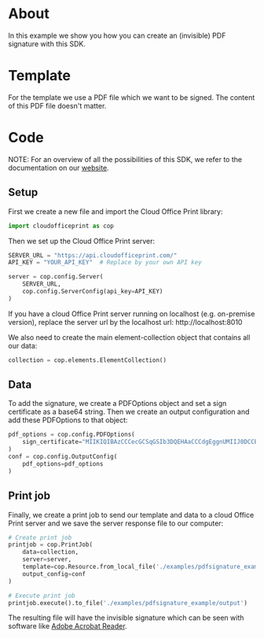 # About
In this example we show you how you can create an (invisible) PDF signature with this SDK.


# Template
For the template we use a PDF file which we want to be signed. The content of this PDF file doesn't matter.

# Code
NOTE: For an overview of all the possibilities of this SDK, we refer to the documentation on our [website](https://cloudofficeprint.com/docs).
## Setup
First we create a new file and import the Cloud Office Print library:
```python
import cloudofficeprint as cop
```

Then we set up the Cloud Office Print server:
```python
SERVER_URL = "https://api.cloudofficeprint.com/"
API_KEY = "YOUR_API_KEY"  # Replace by your own API key

server = cop.config.Server(
    SERVER_URL,
    cop.config.ServerConfig(api_key=API_KEY)
)
```
If you have a cloud Office Print server running on localhost (e.g. on-premise version), replace the server url by the localhost url: http://localhost:8010

We also need to create the main element-collection object that contains all our data:
```python
collection = cop.elements.ElementCollection()
```

## Data
To add the signature, we create a PDFOptions object and set a sign certificate as a base64 string. Then we create an output configuration and add these PDFOptions to that object:
```python
pdf_options = cop.config.PDFOptions(
    sign_certificate="MIIKIQIBAzCCCecGCSqGSIb3DQEHAaCCCdgEggnUMIIJ0DCCBIcGCSqGSIb3DQEH\r\nBqCCBHgwggR0AgEAMIIEbQYJKoZIhvcNAQcBMBwGCiqGSIb3DQEMAQYwDgQI7jl8\r\nNdR42qACAggAgIIEQHU5H+afTzuoQ2Y3KCz0NUPWO8LWeB9YhKe+K2zw8vzFTHgF\r\n1Z+A1v3ZoaZCjldO2+0DQamztbbydXu0a7vN+C+TqVrgchJDN7OnmzIIdyi7eFdX\r\ntIIuR4UPwPKS1Zj7EWpX8vJVL/pA1RIod3aV7mA7bGKfbaoZdn8MvVPfTxeIo5H4\r\njqPhIQnHRp2/2iJl1hd/c9IyD3U6B9O6YhwgzX/6CbdFT4PFy92XemhQh1voRZH3\r\nUzffQ0dF9Vpa01nu8hO9G3rzZIcxgskax4f4DAb4l4Ls15DGsL6eMqnCSdGANweV\r\n8G+498AjN/XS7fYdOZ5fMp8Eeswj9P8ZWYwdkWX2VqaEFFoTqgHsyzkEC7kXmen9\r\nGep/QFR86ZYfMLNSNQbKC/y0PyYbip/AsY03bdMXJmIP643ENA9LFHpkrLJZ0oA5\r\nbJGa+qzWwq2pIfbqXg9IRrZ6YYSHiAvv2aM0RvbfT9Qrmcsmj5FSENGchhW0rTF4\r\nJcNJQU2asGYUIDNvbokF+XJvOnkwGCESegd2Po3llDKTx5xfGW8/nMYsyQAQJk5u\r\n27meNqVQFaB5hFJ3SBtZ0zbbfoFyKi97R3gdoaaD/4LzeufZcuiRFMTTCcfh+Mgm\r\nPSJmsA6DJqq2aZgqibmpj8q/zEW1D5BF98q5nRgwyfwM8vwPaPdMehjajTh+zIDe\r\n6dWUyI4ZQt7wy942fm80ZQ18OP0KQPpM/oAVKqiUBmgo6A/t3Gys+uHbBW7FYN1y\r\nJ1UUD8hD5vXE9LhBpYLzI4da2Jc65VWBJ4jgkPkIeI39QFosY+RRe4ypTGIo0o26\r\nb5fsMEcdw1iPZJa6z/izST+6Nb41HssoQA67M2SDLBPrDst2eeULikuFlNfFprz3\r\ncenDRaZ48BIkb39aA3ty8b4LZGbYQ0CPaM3CTsU1oUpU37t1juZyi2dzsaxdV25G\r\nf8fVuKwjIVLTp69+vVfw3mXupCns9WrO9W76++j4yePgnF4VgTlur0XNIiKb/b5q\r\nBhLwCOvcV6I4AwPd+wwzHPRVePal0irGk950PCubXN10FmsVmiRviOJuK4p55jET\r\nVXy1Pj+ObKV9MLtxUL4aHfEV51e8xzBMqqvymjN0Q9ShKsUWLjVZnzZOLChJzdO4\r\n3AZF2aHujeh2r6OhnVouOQFO/QINx+OfBnQOPiXyWNuFtuD18XzmIeQgkpJlLl2H\r\nsIEqLxGdPEcwc5y0mLif4tgtqXklfqby01rmdj7RZygxPyeTI3RxZyKTIMZthDbR\r\nh8LuDVGwtclOfftd9oJdVzGTm5guJPgVtT07dn5LOdjtXs5Pj2WOJadsKplc9en9\r\nVb5bRWYi+R5aY3eKE3cSghG6V59xaHEddIjNDbJlofdNoMwVZEXW3VgDYHAQ2tsr\r\n+QKBogyzd/XXvJdRmecx9JfGqJLVOvRF2ToAxvUJhNancuDSd2GK0SURXIpzMIIF\r\nQQYJKoZIhvcNAQcBoIIFMgSCBS4wggUqMIIFJgYLKoZIhvcNAQwKAQKgggTuMIIE\r\n6jAcBgoqhkiG9w0BDAEDMA4ECDnPHUGveBTnAgIIAASCBMjfcZLig6q820w37qxF\r\nU1gTKPmPf1VACFjKdeBVXR0mmPgPtEZq3kimFhBFydBV4v6gv8b+s1UzRW7wFgTH\r\nghm9z5AsYQPatl8S54W10lOJWMvMjjBCJEdfRZ3aZlUTLvUt5eGEef5O0zr6RwY7\r\nutDwfe3Pph+XR7gsnEjRp+6lLluG5eKmUO0ebt/3MVbcGCzVtC6IlpwSIU6rH59Z\r\nMr5IRLIo7zUCD/dHrArSuelWu4QwR5DUhE0qBpRIYkRgtZ5IXO0DhrNMtayl+kzW\r\nUf4I7GoIr2hm5EhtcMJNFI0nhAHdOWjyEynP0D60Wlz8xwVHpmWcLvMxQJvR4tnQ\r\nccsjhRZzmhFfpDmP8T8V9MmI1+0wVigwnOvV9EQFAvtjhw+YSO2vjDOChiri8D5G\r\nHy2vQe/52RLonaqtnA/LiR4UONHt687XT9/df26n5oyRcIiJP9kAcgHIlaM5yd59\r\n/KTuYBYuTADyJ2bYNYcsTPXHI1prWPlEce+t8o4LC++rA4Mia3DuzFktJ3o3fk0N\r\ndSsxsjPG2melJH6lAfo0xPSR2ioS1AGBUIjy/6OwzvsdZuZX/EN+uIu47Fga8FZW\r\nhY3vPYdA/vLiaCUqsj3FcE9f4AnbBda9cud9MmXvWQxNJNfl25m0eR/AomxLE0Q+\r\nN453s7o+5qkRCSLffX0m0Mklinzp5C+NNqiHH5Fu34wWWEvloDYA2mZ2570hnuv1\r\nMshGY6/721qgu8yRBN+rublXcnEtgPBbVd4mGE7hIe01akWWegcZg6JdeiF2nxtm\r\ny94fatTNBgs0Sn3FWLK673htGSYfSOUwIF0z1wsEF/DtM0Ygawou6ADtsqXVbkhu\r\nQNbMfgofdGwczODdRz8hzx3GWnl41Qs5oW0ZdH7TIXXeU2QUzxGIm/u9uXk7HJhp\r\nsWa2FW0XMpfcP3nFgZp5nSE4hKys4sGu1rvN9wcz1X4oDuWZsIQ0ZgIRu/yM2mYJ\r\nwe7a8jIV+G/BgeKTVGIeLMU+HToS/SRs6e/cDP56WnZJ11tfaqo6VF7oS280rFc/\r\nU/NXxfei/H4M+qRKip7rS9f8HT8SJqv2vS/gnAiAN/nEsWO8VAltWYzdm423kX50\r\ncTXrOh9yTZQwR5RiQ27ZxzPCjNmnLnu3AT1BYLYDlC0c1nQk/gR+VuQqe9Os+Iq0\r\nce6ccVONGSF0g3VQvXGEiIi1NSOFF+9DEnfyZoU8uk+lMGWUkyMuRsbLfyGjIrvx\r\npLyO7xOoXh9DxnnNFcyIIYOEQVHAVfWBLK3W6vJPmLTq8u0YdNChj8BNGcgRy80r\r\nND2x4JTWRHZgSUMMeCNdXsaDzcbVqCRfbWy609JM1P4pln21c4pMoSPiGWsfRnXD\r\nEj9mOowD8ywANCiEL5pnK0QW1kc/xutk+Lv0zw8JD/Z1+qY4yDUHOvQwlm5KQDXr\r\ntNWW5f4xoDvOsJBNILtNxgLH7FDu6XZT8YJS67kDbfX8hwcvI/de5zxdVURuZ9CG\r\nhU8vopL0VVXjFonVveIy+qFYD47pWl5joVv54/SP4eztZ0KNWN79/yLRRaJgoXIQ\r\nGzbf0HL+kzYWP8CJFhYTe3n3Qcj1NMbDzCdqonUnFuiCpOgmIh0D2b8pUpTBGJji\r\nZUW/MRqmUmjuakIxJTAjBgkqhkiG9w0BCRUxFgQUeN0jIHDtKgmwY5RxWfK7owDN\r\ncbswMTAhMAkGBSsOAwIaBQAEFEBhNddlELbh/oaKhL3Y8t8gyMBnBAgDeLLf4vCk\r\ntgICCAA="
)
conf = cop.config.OutputConfig(
    pdf_options=pdf_options
)
```

## Print job
Finally, we create a print job to send our template and data to a cloud Office Print server and we save the server response file to our computer:
```python
# Create print job
printjob = cop.PrintJob(
    data=collection,
    server=server,
    template=cop.Resource.from_local_file('./examples/pdfsignature_example/pdfsignature_template.pdf'),
    output_config=conf
)

# Execute print job
printjob.execute().to_file('./examples/pdfsignature_example/output')
```
The resulting file will have the invisible signature which can be seen with software like [Adobe Acrobat Reader](https://get.adobe.com/nl/reader/otherversions/).